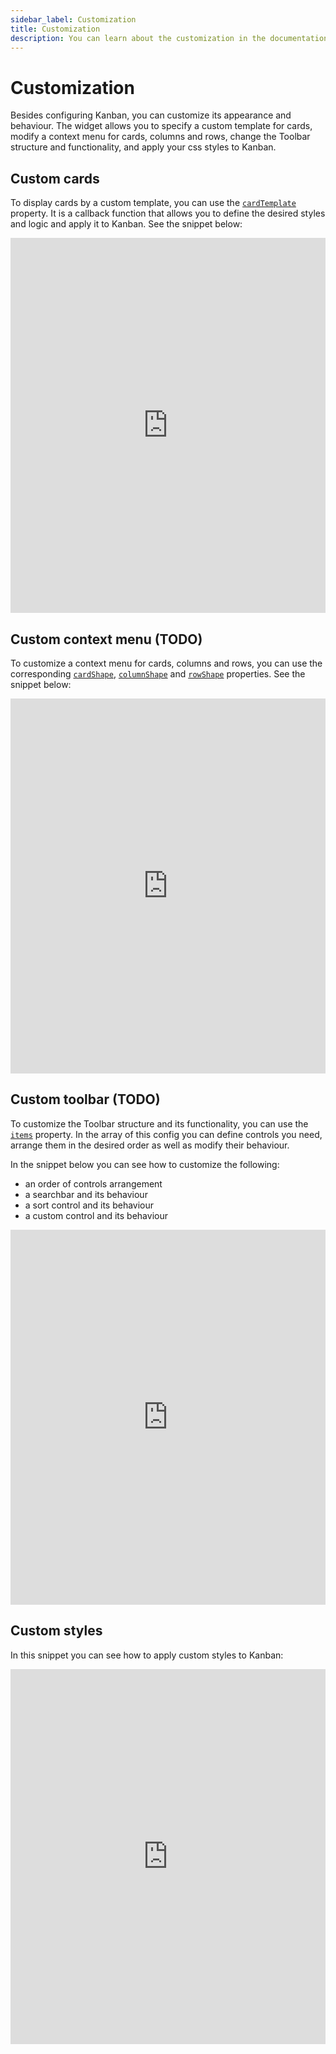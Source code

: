 ```yaml
---
sidebar_label: Customization
title: Customization
description: You can learn about the customization in the documentation of the DHTMLX JavaScript Kanban library. Browse developer guides and API reference, try out code examples and live demos, and download a free 30-day evaluation version of DHTMLX Kanban.
---
```


# Customization

Besides configuring Kanban, you can customize its appearance and behaviour. The widget allows you to specify a custom template for cards, modify a context menu for cards, columns and rows, change the Toolbar structure and functionality, and apply your css styles to Kanban.

## Custom cards

To display cards by a custom template, you can use the [`cardTemplate`](api/config/js_kanban_cardtemplate_config.md) property. It is a callback function that allows you to define the desired styles and logic and apply it to Kanban. See the snippet below:

<iframe src="https://snippet.dhtmlx.com/8rhdq81d?mode=js" frameborder="0" class="snippet_iframe" width="100%" height="600"></iframe>

## Custom context menu (TODO)

To customize a context menu for cards, columns and rows, you can use the corresponding [`cardShape`](api/config/js_kanban_cardshape_config.md), [`columnShape`](api/config/js_kanban_columnshape_config.md) and [`rowShape`](api/config/js_kanban_rowshape_config.md) properties. See the snippet below:

<iframe src="https://snippet.dhtmlx.com/s5r5h4ju?mode=js" frameborder="0" class="snippet_iframe" width="100%" height="600"></iframe>

## Custom toolbar (TODO)

To customize the Toolbar structure and its functionality, you can use the [`items`](api/config/toolbar_items_config.md) property. In the array of this config you can define controls you need, arrange them in the desired order as well as modify their behaviour.

In the snippet below you can see how to customize the following:

- an order of controls arrangement
- a searchbar and its behaviour
- a sort control and its behaviour
- a custom control and its behaviour  

<iframe src="https://snippet.dhtmlx.com/s5r5h4ju?mode=js" frameborder="0" class="snippet_iframe" width="100%" height="600"></iframe>

## Custom styles

In this snippet you can see how to apply custom styles to Kanban:

<iframe src="https://snippet.dhtmlx.com/oj18xwb5?mode=js" frameborder="0" class="snippet_iframe" width="100%" height="600"></iframe>
